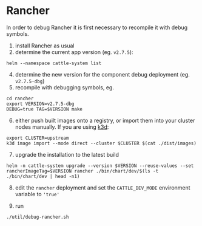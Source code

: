 # Rancher

In order to debug Rancher it is first necessary to recompile it with debug symbols.

1. install Rancher as usual
2. determine the current app version (eg. `v2.7.5`):
```
helm --namespace cattle-system list
```
4. determine the new version for the component debug deployment (eg. `v2.7.5-dbg`)
5. recompile with debugging symbols, eg.

```
cd rancher
export VERSION=v2.7.5-dbg
DEBUG=true TAG=$VERSION make
```

6. either push built images onto a registry, or import them into your cluster nodes manually. If you are using [k3d](https://k3d.io):

```shell
export CLUSTER=upstream
k3d image import --mode direct --cluster $CLUSTER $(cat ./dist/images)
```

7. upgrade the installation to the latest build

```shell
helm -n cattle-system upgrade --version $VERSION --reuse-values --set rancherImageTag=$VERSION rancher ./bin/chart/dev/$(ls -t ./bin/chart/dev | head -n1)
```

8. edit the `rancher` deployment and set the `CATTLE_DEV_MODE` environment variable to `'true'`

9. run
```shell
./util/debug-rancher.sh
```
